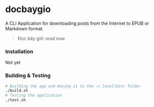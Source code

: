 # docbaygio
A CLI Application for downloading posts from the Internet to EPUB or Markdown format.

> Đọc bây giờ: _read now_

### Installation
Not yet

### Building & Testing

```bash
# Building the app and moving it to the ~/.local/bin/ folder
./build.sh
# Testing the application
./test.sh
```